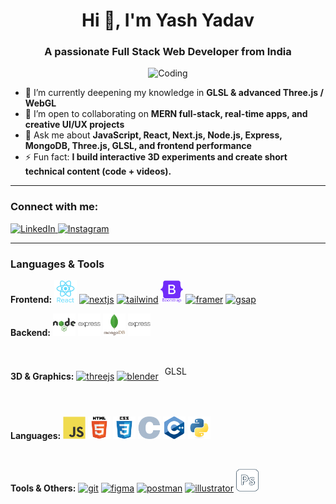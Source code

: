 <h1 align="center">Hi 👋, I'm Yash Yadav</h1>
<h3 align="center">A passionate Full Stack Web Developer from India</h3>

<p align="center">
  <img src="https://cdn.dribbble.com/users/1162077/screenshots/3848914/programmer.gif" alt="Coding" width="400"/>
</p>

- 🌱 I’m currently deepening my knowledge in **GLSL & advanced Three.js / WebGL**  
- 👯 I’m open to collaborating on **MERN full-stack, real-time apps, and creative UI/UX projects**  
- 💬 Ask me about **JavaScript, React, Next.js, Node.js, Express, MongoDB, Three.js, GLSL, and frontend performance**  
- ⚡ Fun fact: **I build interactive 3D experiments and create short technical content (code + videos).**

---

<h3 align="left">Connect with me:</h3>
<p align="left">
  <a href="https://www.linkedin.com/in/yash-yaduwanshi-210864279/" target="_blank">
    <img src="https://raw.githubusercontent.com/rahuldkjain/github-profile-readme-generator/master/src/images/icons/Social/linked-in-alt.svg" alt="LinkedIn" width="40" height="30"/>
  </a>
  <a href="[https://instagram.com/_.mr._.yash._.yadav._?igshid=MzMyNGUyNmU2YQ==](https://www.instagram.com/mr_yash_.yadav/)" target="_blank">
    <img src="https://raw.githubusercontent.com/rahuldkjain/github-profile-readme-generator/master/src/images/icons/Social/instagram.svg" alt="Instagram" width="40" height="30"/>
  </a>
</p>

---

<h3 align="left">Languages & Tools</h3>
<p align="left">
  <!-- Frontend -->
  <strong>Frontend:</strong>
  <a href="https://reactjs.org/" target="_blank"><img src="https://raw.githubusercontent.com/devicons/devicon/master/icons/react/react-original-wordmark.svg" width="36" height="36" alt="react"/></a>
  <a href="https://nextjs.org/" target="_blank"><img src="https://cdn.worldvectorlogo.com/logos/nextjs-2.svg" width="36" height="36" alt="nextjs"/></a>
  <a href="https://tailwindcss.com/" target="_blank"><img src="https://www.vectorlogo.zone/logos/tailwindcss/tailwindcss-icon.svg" width="36" height="36" alt="tailwind"/></a>
  <a href="https://getbootstrap.com" target="_blank"><img src="https://raw.githubusercontent.com/devicons/devicon/master/icons/bootstrap/bootstrap-plain-wordmark.svg" width="36" height="36" alt="bootstrap"/></a>
  <a href="https://www.framer.com/" target="_blank"><img src="https://www.vectorlogo.zone/logos/framer/framer-icon.svg" width="36" height="36" alt="framer"/></a>
  <a href="https://www.framer.com/motion/" target="_blank" rel="noreferrer"> <img src="https://raw.githubusercontent.com/devicons/devicon/master/icons/gsap/gsap-original.svg" width="36" height="36" alt="gsap" /> </a>

  <br/>

  <!-- Backend -->
  <strong>Backend:</strong>
  <a href="https://nodejs.org" target="_blank"><img src="https://raw.githubusercontent.com/devicons/devicon/master/icons/nodejs/nodejs-original-wordmark.svg" width="36" height="36" alt="nodejs"/></a>
  <a href="https://expressjs.com" target="_blank"><img src="https://raw.githubusercontent.com/devicons/devicon/master/icons/express/express-original-wordmark.svg" width="36" height="36" alt="express"/></a>
  <a href="https://www.mongodb.com/" target="_blank"><img src="https://raw.githubusercontent.com/devicons/devicon/master/icons/mongodb/mongodb-original-wordmark.svg" width="36" height="36" alt="mongodb"/></a>
  <a href="https://www.passportjs.org/" target="_blank"><img src="https://raw.githubusercontent.com/devicons/devicon/master/icons/express/express-original-wordmark.svg" width="36" height="36" alt="passportjs" title="Passport.js (used for auth)"/></a>

  <br/>

  <!-- 3D / Graphics -->
  <strong>3D & Graphics:</strong>
  <a href="https://threejs.org/" target="_blank"><img src="https://threejs.org/files/images/logo.svg" width="36" height="36" alt="threejs"/></a>
  <a href="https://www.blender.org/" target="_blank"><img src="https://download.blender.org/branding/community/blender_community_badge_white.svg" width="36" height="36" alt="blender"/></a>
  <span style="display:inline-block;width:36px;height:36px;vertical-align:middle;margin-left:6px">GLSL</span>

  <br/>

  <!-- Languages -->
  <strong>Languages:</strong>
  <a href="https://developer.mozilla.org/en-US/docs/Web/JavaScript" target="_blank"><img src="https://raw.githubusercontent.com/devicons/devicon/master/icons/javascript/javascript-original.svg" width="36" height="36" alt="javascript"/></a>
  <a href="https://www.w3.org/html/" target="_blank"><img src="https://raw.githubusercontent.com/devicons/devicon/master/icons/html5/html5-original-wordmark.svg" width="36" height="36" alt="html5"/></a>
  <a href="https://www.w3schools.com/css/" target="_blank"><img src="https://raw.githubusercontent.com/devicons/devicon/master/icons/css3/css3-original-wordmark.svg" width="36" height="36" alt="css3"/></a>
  <a href="https://www.cprogramming.com/" target="_blank"><img src="https://raw.githubusercontent.com/devicons/devicon/master/icons/c/c-original.svg" width="36" height="36" alt="c"/></a>
  <a href="https://www.w3schools.com/cpp/" target="_blank"><img src="https://raw.githubusercontent.com/devicons/devicon/master/icons/cplusplus/cplusplus-original.svg" width="36" height="36" alt="c++"/></a>
  <a href="https://www.python.org" target="_blank"><img src="https://raw.githubusercontent.com/devicons/devicon/master/icons/python/python-original.svg" width="36" height="36" alt="python"/></a>

  <br/>

  <!-- Tools -->
  <strong>Tools & Others:</strong>
  <a href="https://git-scm.com/" target="_blank"><img src="https://www.vectorlogo.zone/logos/git-scm/git-scm-icon.svg" width="36" height="36" alt="git"/></a>
  <a href="https://www.figma.com/" target="_blank"><img src="https://www.vectorlogo.zone/logos/figma/figma-icon.svg" width="36" height="36" alt="figma"/></a>
  <a href="https://postman.com" target="_blank"><img src="https://www.vectorlogo.zone/logos/getpostman/getpostman-icon.svg" width="36" height="36" alt="postman"/></a>
  <a href="https://www.adobe.com/in/products/illustrator.html" target="_blank"><img src="https://www.vectorlogo.zone/logos/adobe_illustrator/adobe_illustrator-icon.svg" width="36" height="36" alt="illustrator"/></a>
  <a href="https://www.adobe.com/products/photoshop.html" target="_blank"><img src="https://raw.githubusercontent.com/devicons/devicon/master/icons/photoshop/photoshop-line.svg" width="36" height="36" alt="photoshop"/></a>
</p>
